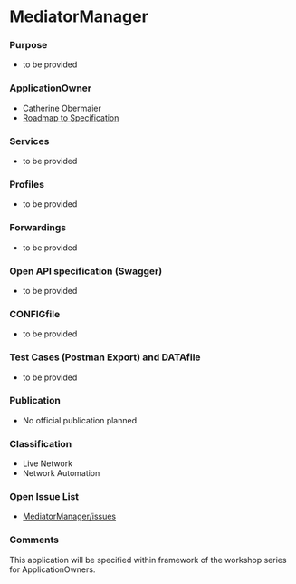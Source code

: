 # MediatorManager

### Purpose
- to be provided

### ApplicationOwner
- Catherine Obermaier
- [Roadmap to Specification](../../issues/1)

### Services
- to be provided

### Profiles
- to be provided

### Forwardings
- to be provided

### Open API specification (Swagger)
- to be provided

### CONFIGfile
- to be provided

### Test Cases (Postman Export) and DATAfile
- to be provided

### Publication
- No official publication planned

### Classification
- Live Network
- Network Automation

### Open Issue List
- [MediatorManager/issues](../../issues)

### Comments
This application will be specified within framework of the workshop series for ApplicationOwners.
